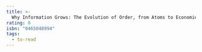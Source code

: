 ```yaml
---
title: >-
  Why Information Grows: The Evolution of Order, from Atoms to Economies
rating: 0
isbn: "0465048994"
tags:
  - to-read
---
```


